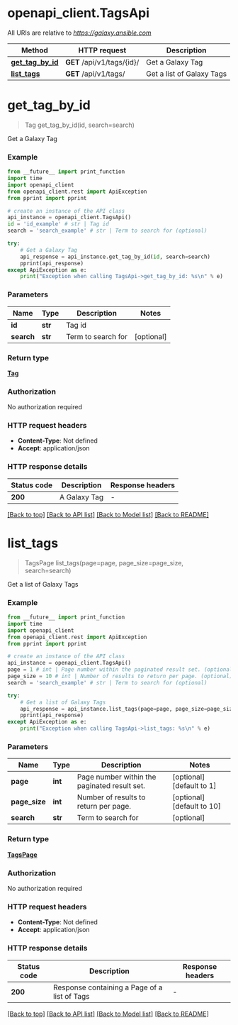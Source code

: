 # openapi_client.TagsApi

All URIs are relative to *https://galaxy.ansible.com*

Method | HTTP request | Description
------------- | ------------- | -------------
[**get_tag_by_id**](TagsApi.md#get_tag_by_id) | **GET** /api/v1/tags/{id}/ | Get a Galaxy Tag
[**list_tags**](TagsApi.md#list_tags) | **GET** /api/v1/tags/ | Get a list of Galaxy Tags


# **get_tag_by_id**
> Tag get_tag_by_id(id, search=search)

Get a Galaxy Tag

### Example

```python
from __future__ import print_function
import time
import openapi_client
from openapi_client.rest import ApiException
from pprint import pprint

# create an instance of the API class
api_instance = openapi_client.TagsApi()
id = 'id_example' # str | Tag id
search = 'search_example' # str | Term to search for (optional)

try:
    # Get a Galaxy Tag
    api_response = api_instance.get_tag_by_id(id, search=search)
    pprint(api_response)
except ApiException as e:
    print("Exception when calling TagsApi->get_tag_by_id: %s\n" % e)
```

### Parameters

Name | Type | Description  | Notes
------------- | ------------- | ------------- | -------------
 **id** | **str**| Tag id | 
 **search** | **str**| Term to search for | [optional] 

### Return type

[**Tag**](Tag.md)

### Authorization

No authorization required

### HTTP request headers

 - **Content-Type**: Not defined
 - **Accept**: application/json

### HTTP response details
| Status code | Description | Response headers |
|-------------|-------------|------------------|
**200** | A Galaxy Tag |  -  |

[[Back to top]](#) [[Back to API list]](../README.md#documentation-for-api-endpoints) [[Back to Model list]](../README.md#documentation-for-models) [[Back to README]](../README.md)

# **list_tags**
> TagsPage list_tags(page=page, page_size=page_size, search=search)

Get a list of Galaxy Tags

### Example

```python
from __future__ import print_function
import time
import openapi_client
from openapi_client.rest import ApiException
from pprint import pprint

# create an instance of the API class
api_instance = openapi_client.TagsApi()
page = 1 # int | Page number within the paginated result set. (optional) (default to 1)
page_size = 10 # int | Number of results to return per page. (optional) (default to 10)
search = 'search_example' # str | Term to search for (optional)

try:
    # Get a list of Galaxy Tags
    api_response = api_instance.list_tags(page=page, page_size=page_size, search=search)
    pprint(api_response)
except ApiException as e:
    print("Exception when calling TagsApi->list_tags: %s\n" % e)
```

### Parameters

Name | Type | Description  | Notes
------------- | ------------- | ------------- | -------------
 **page** | **int**| Page number within the paginated result set. | [optional] [default to 1]
 **page_size** | **int**| Number of results to return per page. | [optional] [default to 10]
 **search** | **str**| Term to search for | [optional] 

### Return type

[**TagsPage**](TagsPage.md)

### Authorization

No authorization required

### HTTP request headers

 - **Content-Type**: Not defined
 - **Accept**: application/json

### HTTP response details
| Status code | Description | Response headers |
|-------------|-------------|------------------|
**200** | Response containing a Page of a list of Tags |  -  |

[[Back to top]](#) [[Back to API list]](../README.md#documentation-for-api-endpoints) [[Back to Model list]](../README.md#documentation-for-models) [[Back to README]](../README.md)

